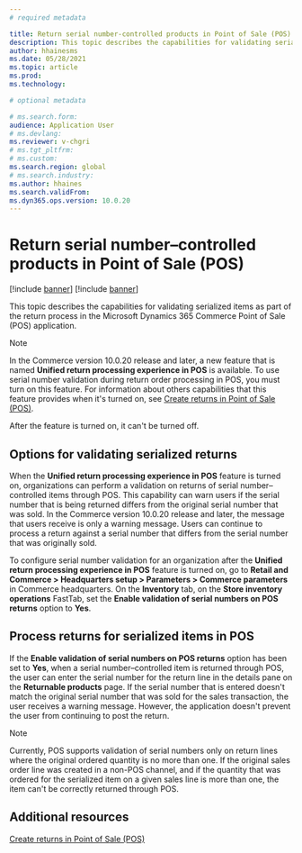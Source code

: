```yaml
---
# required metadata

title: Return serial number-controlled products in Point of Sale (POS)
description: This topic describes the capabilities for validating serialized items as part of the return process in the Microsoft Dynamics 365 Commerce Point of Sale (POS) application.
author: hhainesms
ms.date: 05/28/2021
ms.topic: article
ms.prod:
ms.technology: 

# optional metadata

# ms.search.form:
audience: Application User
# ms.devlang: 
ms.reviewer: v-chgri
# ms.tgt_pltfrm: 
# ms.custom:
ms.search.region: global
# ms.search.industry:
ms.author: hhaines
ms.search.validFrom:
ms.dyn365.ops.version: 10.0.20
---
```


# Return serial number–controlled products in Point of Sale (POS)

[!include [banner](includes/banner.md)]
[!include [banner](includes/preview-banner.md)]

This topic describes the capabilities for validating serialized items as part of the return process in the Microsoft Dynamics 365 Commerce Point of Sale (POS) application.

> [!NOTE]
> In the Commerce version 10.0.20 release and later, a new feature that is named **Unified return processing experience in POS** is available. To use serial number validation during return order processing in POS, you must turn on this feature. For information about others capabilities that this feature provides when it's turned on, see [Create returns in Point of Sale (POS)](POS-returns.md).
>
> After the feature is turned on, it can't be turned off.

## Options for validating serialized returns

When the **Unified return processing experience in POS** feature is turned on, organizations can perform a validation on returns of serial number–controlled items through POS. This capability can warn users if the serial number that is being returned differs from the original serial number that was sold. In the Commerce version 10.0.20 release and later, the message that users receive is only a warning message. Users can continue to process a return against a serial number that differs from the serial number that was originally sold.

To configure serial number validation for an organization after the **Unified return processing experience in POS** feature is turned on, go to **Retail and Commerce \> Headquarters setup \> Parameters \> Commerce parameters** in Commerce headquarters. On the **Inventory** tab, on the **Store inventory operations** FastTab, set the **Enable validation of serial numbers on POS returns** option to **Yes**.

## Process returns for serialized items in POS

If the **Enable validation of serial numbers on POS returns** option has been set to **Yes**, when a serial number–controlled item is returned through POS, the user can enter the serial number for the return line in the details pane on the **Returnable products** page. If the serial number that is entered doesn't match the original serial number that was sold for the sales transaction, the user receives a warning message. However, the application doesn't prevent the user from continuing to post the return.

> [!NOTE]
> Currently, POS supports validation of serial numbers only on return lines where the original ordered quantity is no more than one. If the original sales order line was created in a non-POS channel, and if the quantity that was ordered for the serialized item on a given sales line is more than one, the item can't be correctly returned through POS.

## Additional resources

[Create returns in Point of Sale (POS)](POS-returns.md)
